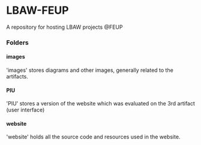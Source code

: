 # LBAW-FEUP
A repository for hosting LBAW projects @FEUP

### Folders

#### images

'images' stores diagrams and other images, generally related to the artifacts.

#### PIU

'PIU' stores a version of the website which was evaluated on the 3rd artifact (user interface)

#### website

'website' holds all the source code and resources used in the website.
